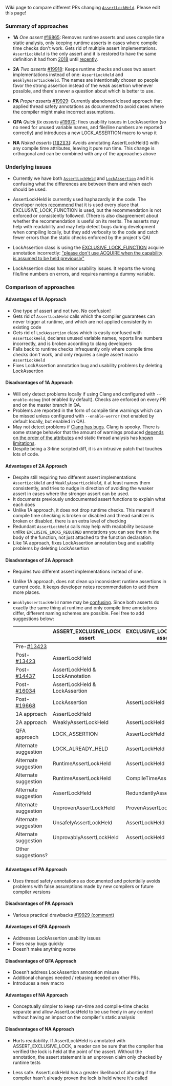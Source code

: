 Wiki page to compare different PRs changing [`AssertLockHeld`](https://github.com/bitcoin/bitcoin/blob/be3af4f31089726267ce2dbdd6c9c153bb5aeae1/src/sync.h#L79). Please edit this page!

### Summary of approaches

- **1A** *One assert* [#19865](https://github.com/bitcoin/bitcoin/pull/19865): Removes runtime asserts and uses compile time static analysis, only keeping runtime asserts in cases where compile time checks don't work. Gets rid of multiple assert implementations. `AssertLockHeld` is the only assert and it is restored to have the same definition it had from [2018](https://github.com/bitcoin/bitcoin/pull/13423) until [recently](https://github.com/bitcoin/bitcoin/pull/19668).

- **2A** *Two asserts* [#19918](https://github.com/bitcoin/bitcoin/pull/19918): Keeps runtime checks and uses two assert implementations instead of one: `AssertLockHeld` and `WeaklyAssertLockHeld`. The names are intentionally chosen so people favor the strong assertion instead of the weak assertion whenever possible, and there's never a question about which is better to use.

- **PA** *Proper asserts* [#19929](https://github.com/bitcoin/bitcoin/pull/19929): Currently abandoned/closed approach that applied thread safety annotations as documented to avoid cases where the compiler might make incorrect assumptions.

- **QFA** *Quick fix asserts* [#19970](https://github.com/bitcoin/bitcoin/pull/19970): fixes usability issues in LockAssertion (so no need for unused variable names, and file/line numbers are reported correctly) and introduces a new LOCK_ASSERTION macro to wrap it

- **NA** *Naked asserts* [[1]](http://www.erisian.com.au/bitcoin-core-dev/log-2020-09-17.html#l-650)[[2]](https://reviews.llvm.org/D87629#2272676)[[3]](https://reviews.llvm.org/D87629#2278073): Avoids annotating AssertLockHeld() with any compile time attributes, leaving it pure run time. This change is orthogonal and can be combined with any of the approaches above

### Underlying issues

- Currently we have both [`AssertLockHeld`](https://github.com/bitcoin/bitcoin/blob/be3af4f31089726267ce2dbdd6c9c153bb5aeae1/src/sync.h#L79) and [`LockAssertion`](https://github.com/bitcoin/bitcoin/blob/be3af4f31089726267ce2dbdd6c9c153bb5aeae1/src/sync.h#L357) and it is confusing what the differences are between them and when each should be used.

- AssertLockHeld is currently used haphazardly in the code. The developer notes [recommend](https://github.com/bitcoin/bitcoin/blob/master/doc/developer-notes.md#threads-and-synchronization) that it is used every place that EXCLUSIVE_LOCK_FUNCTION is used, but the recommendation is not enforced or consistently followed. (There is also disagreement about whether the recommendation is useful on its merits. The asserts may help with readability and may help detect bugs during development when compiling locally, but they add verbosity to the code and catch fewer errors than the static checks enforced by the project's QA)

- LockAssertion class is using the [EXCLUSIVE_LOCK_FUNCTION](https://clang.llvm.org/docs/ThreadSafetyAnalysis.html#acquire-acquire-shared-release-release-shared-release-generic) acquire annotation incorrectly: ["please don't use ACQUIRE when the capability is assumed to be held previously"](https://reviews.llvm.org/D87629#2272676)

- LockAssertion class has minor usability issues. It reports the wrong file/line numbers on errors, and requires naming a dummy variable.

### Comparison of approaches

#### Advantages of 1A Approach

- One type of assert and not two. No confusion!
- Gets rid of `AssertLockHeld` calls which the compiler guarantees can never trigger at runtime, and which are not applied consistently in existing code
- Gets rid of `LockAssertion` class which is easily confused with `AssertLockHeld`, declares unused variable names, reports line numbers incorrectly, and is broken according to clang developers
- Falls back to runtime checks infrequently only where compile time checks don't work, and only requires a single assert macro `AssertLockHeld` 
- Fixes LockAssertion annotation bug and usability problems by deleting LockAssertion

#### Disadvantages of 1A Approach

- Will only detect problems locally if using Clang and configured with `--enable-debug` (not enabled by default). Checks are enforced on every PR and on the master branch in QA.
- Problems are reported in the form of compile time warnings which can be missed unless configured with `--enable-werror` (not enabled by default locally, but enabled in QA).
- May not detect problems if [Clang has bugs](https://github.com/bitcoin/bitcoin/pull/19865#issuecomment-687604066). Clang is spooky. There is some strange behavior that the amount of warnings produced [depends on the order of the attributes](https://github.com/bitcoin/bitcoin/pull/19668#discussion_r467244459) and static thread analysis has [known limitations](https://clang.llvm.org/docs/ThreadSafetyAnalysis.html#limitations).
- Despite being a 3-line scripted diff, it is an intrusive patch that touches lots of code.

#### Advantages of 2A Approach

- Despite still requiring two different assert implementations `AssertLockHeld` and `WeaklyAssertLockHeld`, it at least names them consistently, and tries to nudge in direction of avoiding the weaker assert in cases where the stronger assert can be used.
- It documents previously undocumented assert functions to explain what each does
- Unlike 1A approach, it does not drop runtime checks. This means if compile time checking is broken or disabled and thread sanitizer is broken or disabled, there is an extra level of checking
- Redundant `AssertLockHeld` calls may help with readability because unlike `EXCLUSIVE_LOCKS_REQUIRED` annotations you can see them in the body of the function, not just attached to the function declaration.
- Like 1A approach, fixes LockAssertion annotation bug and usability problems by deleting LockAssertion

#### Disadvantages of 2A Approach

- Requires two different assert implementations instead of one.
- Unlike 1A approach, does not clean up inconsistent runtime assertions in current code. It keeps developer notes recommendation to add them more places.
- `WeaklyAssertLockHeld` name may be [confusing](https://github.com/bitcoin/bitcoin/pull/19918#issuecomment-694486228). Since both asserts do exactly the same thing at runtime and only compile time annotations differ, different naming schemes are possible. Feel free to add suggestions below:

  |                                                              | ASSERT_EXCLUSIVE_LOCK assert    | EXCLUSIVE_LOCKS_REQUIRED assert | Naked assert   |
  |--------------------------------------------------------------|---------------------------------|---------------------------------| -------------- |
  | Pre-[#13423](https://github.com/bitcoin/bitcoin/pull/13423)  |                                 |                                 | AssertLockHeld |
  | Post-[#13423](https://github.com/bitcoin/bitcoin/pull/13423) | AssertLockHeld                  |                                 |                |
  | Post-[#14437](https://github.com/bitcoin/bitcoin/pull/14437) | AssertLockHeld & LockAnnotation |                                 |                |
  | Post-[#16034](https://github.com/bitcoin/bitcoin/pull/16034) | AssertLockHeld & LockAssertion  |                                 |                |
  | Post-[#19668](https://github.com/bitcoin/bitcoin/pull/19668) | LockAssertion                   | AssertLockHeld                  |                |
  | 1A approach                                                  | AssertLockHeld                  |                                 |                |
  | 2A approach                                                  | WeaklyAssertLockHeld            | AssertLockHeld                  |                |
  | QFA approach                                                 | LOCK_ASSERTION                  | AssertLockHeld                  |                |
  | Alternate suggestion                                         | LOCK_ALREADY_HELD               | AssertLockHeld                  |                |
  | Alternate suggestion                                         | RuntimeAssertLockHeld           | AssertLockHeld                  |                |
  | Alternate suggestion                                         | RuntimeAssertLockHeld           | CompileTimeAssertLockHeld       |                |
  | Alternate suggestion                                         | AssertLockHeld                  | RedundantlyAssertLockHeld       |                |
  | Alternate suggestion                                         | UnprovenAssertLockHeld          | ProvenAssertLockHeld            |                |
  | Alternate suggestion                                         | UnsafelyAssertLockHeld          | AssertLockHeld                  |                |
  | Alternate suggestion                                         | UnprovablyAssertLockHeld        | AssertLockHeld                  |                |
  | Other suggestions?                                           |                                 |                                 |                |

#### Advantages of PA Approach

- Uses thread safety annotations as documented and potentially avoids problems with false assumptions made by new compilers or future compiler versions

#### Disadvantages of PA Approach

- Various practical drawbacks [#19929 (comment)](https://github.com/bitcoin/bitcoin/pull/19929#issuecomment-690358411)

#### Advantages of QFA Approach

- Addresses LockAssertion usability issues
- Fixes easy bugs quickly
- Doesn't make anything worse

#### Disadvantages of QFA Approach

- Doesn't address LockAssertion annotation misuse
- Additional changes needed / rebasing needed on other PRs.
- Introduces a new macro

#### Advantages of NA Approach

- Conceptually simpler to keep run-time and compile-time checks separate and allow AssertLockHeld to be use freely in any context without having an impact on the compiler's static analysis

#### Disadvantages of NA Approach

- Hurts readability. If AssertLockHeld is annotated with ASSERT_EXCLUSIVE_LOCK, a reader can be sure that the compiler has verified the lock is held at the point of the assert. Without the annotation, the assert statement is an unproven claim only checked by runtime tests

- Less safe. AssertLockHeld has a greater likelihood of aborting if the compiler hasn't already proven the lock is held where it's called